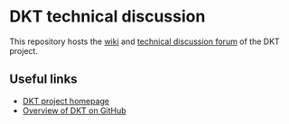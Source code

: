 # DKT technical discussion

This repository hosts the [wiki](https://github.com/dkt2-project/technical-discussion/wiki) and [technical discussion forum](https://github.com/dkt2-project/technical-discussion/issues) of the DKT project.

## Useful links

* [DKT project homepage](http://digitale-kuratierung.de/)
* [Overview of DKT on GitHub](https://github.com/dkt2-project/technical-discussion/wiki/DKT-on-GitHub)
